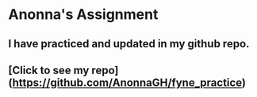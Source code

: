 # Anonna's Assignment

## I have practiced and updated in my github repo. 

## [Click to see my repo] (https://github.com/AnonnaGH/fyne_practice)

